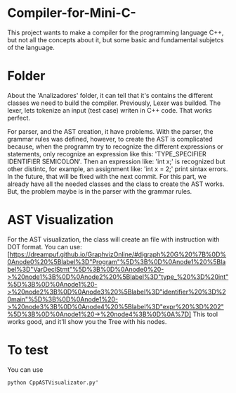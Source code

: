 # Compiler-for-Mini-C-
This project wants to make a compiler for the programming language C++, but not all the concepts about it, but some basic and fundamental subjetcs of the language.

# Folder

About the 'Analizadores' folder, it can tell that it's contains the different classes we need to build the compiler. Previously, Lexer was builded. The lexer, lets tokenize an input (test case) writen in C++ code. That works perfect.

For parser, and the AST creation, it have problems. With the parser, the grammar rules was defined, however, to create the AST is complicated because, when the programm try to recognize the different expressions or statements, only recognize an expression like this: 'TYPE_SPECIFIER IDENTIFIER SEMICOLON'. Then an expression like: 'int x;' is recognized but other distintc, for example, an assignment like: 'int x = 2;' print sintax errors.  In the future, that will be fixed with the next commit. For this part, we already have all the needed classes and the class to create the AST works. But, the problem maybe is in the parser with the grammar rules.

# AST Visualization
For the AST visualization, the class will create an file with instruction with DOT format. You can use: [https://dreampuf.github.io/GraphvizOnline/#digraph%20G%20%7B%0D%0Anode0%20%5Blabel%3D"Program"%5D%3B%0D%0Anode1%20%5Blabel%3D"VarDeclStmt"%5D%3B%0D%0Anode0%20->%20node1%3B%0D%0Anode2%20%5Blabel%3D"type_%20%3D%20int"%5D%3B%0D%0Anode1%20->%20node2%3B%0D%0Anode3%20%5Blabel%3D"identifier%20%3D%20main"%5D%3B%0D%0Anode1%20->%20node3%3B%0D%0Anode4%20%5Blabel%3D"expr%20%3D%202"%5D%3B%0D%0Anode1%20->%20node4%3B%0D%0A%7D] This tool works good, and it'll show you the Tree with his nodes.

# To test
You can use 
```
python CppASTVisualizator.py' 
```
